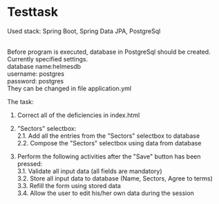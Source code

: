 
# Testtask

Used stack: Spring Boot, Spring Data JPA, PostgreSql<br><br>

Before program is executed, database in PostgreSql should be created. <br>
Currently specified settings. <br>
database name:helmesdb <br>
username: postgres <br>
password: postgres <br>
They can be changed in file application.yml <br>

The task:
1. Correct all of the deficiencies in index.html <br>

2. "Sectors" selectbox: <br>
 2.1. Add all the entries from the "Sectors" selectbox to database <br>
 2.2. Compose the "Sectors" selectbox using data from database <br>

3. Perform the following activities after the "Save" button has been pressed:  <br>
 3.1. Validate all input data (all fields are mandatory) <br>
 3.2. Store all input data to database (Name, Sectors, Agree to terms) <br>
 3.3. Refill the form using stored data  <br>
 3.4. Allow the user to edit his/her own data during the session <br>
